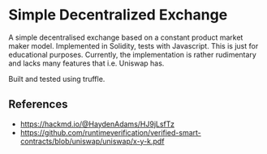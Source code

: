 # Simple Decentralized Exchange
A simple decentralised exchange based on a constant product market maker model. Implemented in Solidity, tests with Javascript. 
This is just for educational purposes. Currently, the implementation is rather rudimentary and lacks many features that i.e. Uniswap has.

Built and tested using truffle.

## References
- https://hackmd.io/@HaydenAdams/HJ9jLsfTz
- https://github.com/runtimeverification/verified-smart-contracts/blob/uniswap/uniswap/x-y-k.pdf
